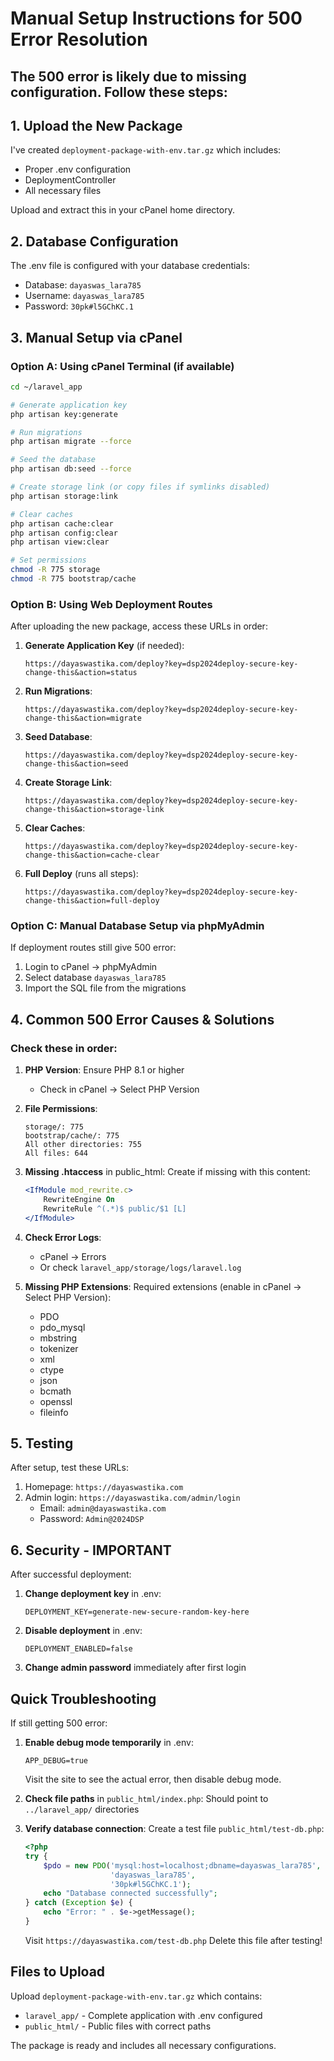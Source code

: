 # Manual Setup Instructions for 500 Error Resolution

## The 500 error is likely due to missing configuration. Follow these steps:

## 1. Upload the New Package
I've created `deployment-package-with-env.tar.gz` which includes:
- Proper .env configuration
- DeploymentController
- All necessary files

Upload and extract this in your cPanel home directory.

## 2. Database Configuration
The .env file is configured with your database credentials:
- Database: `dayaswas_lara785`
- Username: `dayaswas_lara785`
- Password: `30pk#l5GChKC.1`

## 3. Manual Setup via cPanel

### Option A: Using cPanel Terminal (if available)
```bash
cd ~/laravel_app

# Generate application key
php artisan key:generate

# Run migrations
php artisan migrate --force

# Seed the database
php artisan db:seed --force

# Create storage link (or copy files if symlinks disabled)
php artisan storage:link

# Clear caches
php artisan cache:clear
php artisan config:clear
php artisan view:clear

# Set permissions
chmod -R 775 storage
chmod -R 775 bootstrap/cache
```

### Option B: Using Web Deployment Routes
After uploading the new package, access these URLs in order:

1. **Generate Application Key** (if needed):
   ```
   https://dayaswastika.com/deploy?key=dsp2024deploy-secure-key-change-this&action=status
   ```

2. **Run Migrations**:
   ```
   https://dayaswastika.com/deploy?key=dsp2024deploy-secure-key-change-this&action=migrate
   ```

3. **Seed Database**:
   ```
   https://dayaswastika.com/deploy?key=dsp2024deploy-secure-key-change-this&action=seed
   ```

4. **Create Storage Link**:
   ```
   https://dayaswastika.com/deploy?key=dsp2024deploy-secure-key-change-this&action=storage-link
   ```

5. **Clear Caches**:
   ```
   https://dayaswastika.com/deploy?key=dsp2024deploy-secure-key-change-this&action=cache-clear
   ```

6. **Full Deploy** (runs all steps):
   ```
   https://dayaswastika.com/deploy?key=dsp2024deploy-secure-key-change-this&action=full-deploy
   ```

### Option C: Manual Database Setup via phpMyAdmin
If deployment routes still give 500 error:

1. Login to cPanel → phpMyAdmin
2. Select database `dayaswas_lara785`
3. Import the SQL file from the migrations

## 4. Common 500 Error Causes & Solutions

### Check these in order:

1. **PHP Version**: Ensure PHP 8.1 or higher
   - Check in cPanel → Select PHP Version

2. **File Permissions**:
   ```
   storage/: 775
   bootstrap/cache/: 775
   All other directories: 755
   All files: 644
   ```

3. **Missing .htaccess** in public_html:
   Create if missing with this content:
   ```apache
   <IfModule mod_rewrite.c>
       RewriteEngine On
       RewriteRule ^(.*)$ public/$1 [L]
   </IfModule>
   ```

4. **Check Error Logs**:
   - cPanel → Errors
   - Or check `laravel_app/storage/logs/laravel.log`

5. **Missing PHP Extensions**:
   Required extensions (enable in cPanel → Select PHP Version):
   - PDO
   - pdo_mysql
   - mbstring
   - tokenizer
   - xml
   - ctype
   - json
   - bcmath
   - openssl
   - fileinfo

## 5. Testing

After setup, test these URLs:
1. Homepage: `https://dayaswastika.com`
2. Admin login: `https://dayaswastika.com/admin/login`
   - Email: `admin@dayaswastika.com`
   - Password: `Admin@2024DSP`

## 6. Security - IMPORTANT

After successful deployment:

1. **Change deployment key** in .env:
   ```
   DEPLOYMENT_KEY=generate-new-secure-random-key-here
   ```

2. **Disable deployment** in .env:
   ```
   DEPLOYMENT_ENABLED=false
   ```

3. **Change admin password** immediately after first login

## Quick Troubleshooting

If still getting 500 error:

1. **Enable debug mode temporarily** in .env:
   ```
   APP_DEBUG=true
   ```
   Visit the site to see the actual error, then disable debug mode.

2. **Check file paths** in `public_html/index.php`:
   Should point to `../laravel_app/` directories

3. **Verify database connection**:
   Create a test file `public_html/test-db.php`:
   ```php
   <?php
   try {
       $pdo = new PDO('mysql:host=localhost;dbname=dayaswas_lara785', 
                      'dayaswas_lara785', 
                      '30pk#l5GChKC.1');
       echo "Database connected successfully";
   } catch (Exception $e) {
       echo "Error: " . $e->getMessage();
   }
   ```
   Visit `https://dayaswastika.com/test-db.php`
   Delete this file after testing!

## Files to Upload

Upload `deployment-package-with-env.tar.gz` which contains:
- `laravel_app/` - Complete application with .env configured
- `public_html/` - Public files with correct paths

The package is ready and includes all necessary configurations.